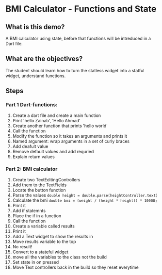 # BMI Calculator - Functions and State 

## What is this demo?

A BMI calculator using state, before that functions will be intreduced in a Dart file.

## What are the objectives?

The student should learn how to turn the statless widget into a statful widget, understand functions. 

## Steps

### Part 1 Dart-functions: 
1. Create a dart file and create a main function
2. Print 'hello Zainab', 'Hello Ahmad' 
3. Create another function that prints 'hello world'
4. Call the function
5. Modify the function so it takes an arguments and prints it 
6. Named argument: wrap arguments in a set of curly braces
7. Add deafult value 
8. Remove default values and add requried 
9. Explain return values 


### Part 2: BMI calculator 
1. Create two TextEditingControllers 
2. Add them to the TextFields
3. Locate the button function
4. Parse the values `double height = double.parse(heightController.text)`
5. Calculate the bmi `double bmi = (weight / (height * height)) * 10000;`
6. Print it
7. Add if statemnts 
8. Place the if in a function 
9. Call the function
10. Create a variable called results
11. Print it 
12. Add a Text widget to show the results in
13. Move results variable to the top 
14. No result!
15. Convert to a stateful widget 
16. move all the variables to the class not the build 
17. Set state in on pressed 
18. Move Text controllers back in the build so they reset everytime

    